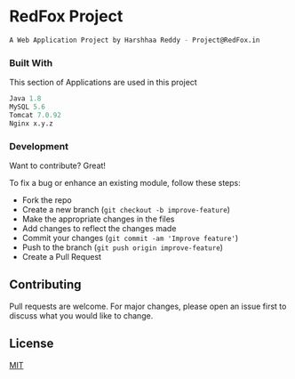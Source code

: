 # RedFox Project
```bash
A Web Application Project by Harshhaa Reddy - Project@RedFox.in
```

### Built With

This section of Applications are used in this project

```python
Java 1.8
MySQL 5.6
Tomcat 7.0.92
Nginx x.y.z
```

### Development
Want to contribute? Great!

To fix a bug or enhance an existing module, follow these steps:

- Fork the repo
- Create a new branch (`git checkout -b improve-feature`)
- Make the appropriate changes in the files
- Add changes to reflect the changes made
- Commit your changes (`git commit -am 'Improve feature'`)
- Push to the branch (`git push origin improve-feature`)
- Create a Pull Request 


## Contributing
Pull requests are welcome. For major changes, please open an issue first to discuss what you would like to change.

## License
[MIT](https://choosealicense.com/licenses/mit/)
